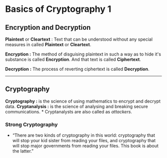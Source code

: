 # Basics of Cryptography 1

## Encryption and Decryption

**Plaintext** or **Cleartext** : Text that can be understood without any special measures in called **Plaintext** or **Cleartext**.

**Encryption :** The method of disguising plaintext in such a way as to hide it's substance is called **Encryption**. And that text is called **Ciphertext**.

**Decryption :** The process of reverting ciphertext is called **Decryption**.

<hr>

## Cryptography

**Cryptography :** is the science of using mathematics to encrypt and decrypt data.
**Cryptanalysis :** is the science of analysing and breaking secure communications.
    * Cryptanalysts are also called as *attackers*.

###     Strong Cryptography
        
 * “There are two kinds of cryptography in this world: cryptography that will stop your kid sister from reading your files, and cryptography that will stop major governments from reading your files. This book is about the latter.”


